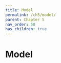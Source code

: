 ```yaml
---
title: Model
permalink: /ch5/model/
parent: Chapter 5
nav_order: 50
has_children: true
---
```

# Model
